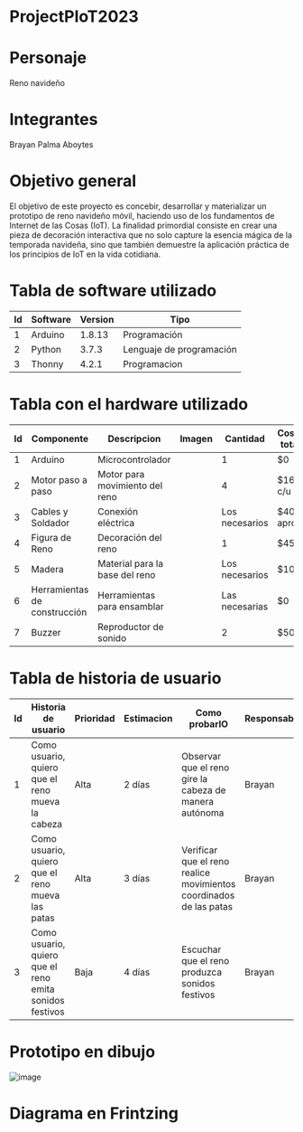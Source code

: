 # ProjectPIoT2023
# Personaje
Reno navideño

# Integrantes
Brayan Palma Aboytes

# Objetivo general
El objetivo de este proyecto es concebir, desarrollar y materializar un prototipo de reno navideño móvil, haciendo uso de los fundamentos de Internet de las Cosas (IoT). La finalidad primordial consiste en crear una pieza de decoración interactiva que no solo capture la esencia mágica de la temporada navideña, sino que también demuestre la aplicación práctica de los principios de IoT en la vida cotidiana.

# Tabla de software utilizado

|Id|Software|Version|Tipo|
|-|-|-|-|
|1 | Arduino | 1.8.13 | Programación |
|2 | Python  | 3.7.3  | Lenguaje de programación|
|3|Thonny|4.2.1|Programacion|

# Tabla con el hardware utilizado
|Id|Componente|Descripcion|Imagen|Cantidad|Costo total|
|-|-|-|-|-|-|
|1| Arduino | Microcontrolador | | 1 | $0 |
|2| Motor paso a paso | Motor para movimiento del reno | | 4 | $160 c/u|
|3| Cables y Soldador | Conexión eléctrica | | Los necesarios | $40 aprox |
|4| Figura de Reno | Decoración del reno | | 1 | $45 |
|5| Madera | Material para la base del reno | | Los necesarios | $100 |
|6| Herramientas de construcción | Herramientas para ensamblar | | Las necesarias | $0 |
|7|Buzzer|Reproductor de sonido||2|$50|

# Tabla de historia de usuario
|Id|Historia de usuario|Prioridad|Estimacion|Como probarlO|Responsable|
|-|-|-|-|-|-|
|1| Como usuario, quiero que el reno mueva la cabeza | Alta | 2 días | Observar que el reno gire la cabeza de manera autónoma | Brayan |
|2| Como usuario, quiero que el reno mueva las patas | Alta | 3 días | Verificar que el reno realice movimientos coordinados de las patas | Brayan |
|3| Como usuario, quiero que el reno emita sonidos festivos | Baja | 4 días | Escuchar que el reno produzca sonidos festivos | Brayan |


# Prototipo en dibujo

![image](https://github.com/Tacodetripa/Personaje/assets/116208139/790db583-856b-4cbf-a3c5-ce3f2983af62)


# Diagrama en Frintzing
